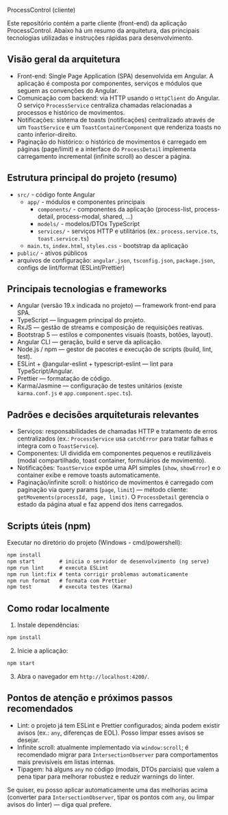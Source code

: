 ProcessControl (cliente)

Este repositório contém a parte cliente (front-end) da aplicação ProcessControl. Abaixo há um resumo da arquitetura, das principais tecnologias utilizadas e instruções rápidas para desenvolvimento.

## Visão geral da arquitetura

- Front-end: Single Page Application (SPA) desenvolvida em Angular. A aplicação é composta por componentes, serviços e módulos que seguem as convenções do Angular.
- Comunicação com backend: via HTTP usando o `HttpClient` do Angular. O serviço `ProcessService` centraliza chamadas relacionadas a processos e histórico de movimentos.
- Notificações: sistema de toasts (notificações) centralizado através de um `ToastService` e um `ToastContainerComponent` que renderiza toasts no canto inferior-direito.
- Paginação do histórico: o histórico de movimentos é carregado em páginas (page/limit) e a interface do `ProcessDetail` implementa carregamento incremental (infinite scroll) ao descer a página.

## Estrutura principal do projeto (resumo)

- `src/` - código fonte Angular
  - `app/` - módulos e componentes principais
    - `components/` - componentes da aplicação (process-list, process-detail, process-modal, shared, ...)
    - `models/` - modelos/DTOs TypeScript
    - `services/` - serviços HTTP e utilitários (ex.: `process.service.ts`, `toast.service.ts`)
  - `main.ts`, `index.html`, `styles.css` - bootstrap da aplicação
- `public/` - ativos públicos
- arquivos de configuração: `angular.json`, `tsconfig.json`, `package.json`, configs de lint/format (ESLint/Prettier)

## Principais tecnologias e frameworks

- Angular (versão 19.x indicada no projeto) — framework front-end para SPA.
- TypeScript — linguagem principal do projeto.
- RxJS — gestão de streams e composição de requisições reativas.
- Bootstrap 5 — estilos e componentes visuais (toasts, botões, layout).
- Angular CLI — geração, build e serve da aplicação.
- Node.js / npm — gestor de pacotes e execução de scripts (build, lint, test).
- ESLint + @angular-eslint + typescript-eslint — lint para TypeScript/Angular.
- Prettier — formatação de código.
- Karma/Jasmine — configuração de testes unitários (existe `karma.conf.js` e `app.component.spec.ts`).

## Padrões e decisões arquiteturais relevantes

- Serviços: responsabilidades de chamadas HTTP e tratamento de erros centralizados (ex.: `ProcessService` usa `catchError` para tratar falhas e integra com o `ToastService`).
- Componentes: UI dividida em componentes pequenos e reutilizáveis (modal compartilhado, toast container, formulários de movimento).
- Notificações: `ToastService` expõe uma API simples (`show`, `showError`) e o container exibe e remove toasts automaticamente.
- Paginação/infinite scroll: o histórico de movimentos é carregado com paginação via query params (`page`, `limit`) — método cliente: `getMovements(processId, page, limit)`. O `ProcessDetail` gerencia o estado da página atual e faz append dos itens carregados.

## Scripts úteis (npm)

Executar no diretório do projeto (Windows - cmd/powershell):

```cmd
npm install
npm start        # inicia o servidor de desenvolvimento (ng serve)
npm run lint     # executa ESLint
npm run lint:fix # tenta corrigir problemas automaticamente
npm run format   # formata com Prettier
npm test         # executa testes (Karma)
```

## Como rodar localmente

1. Instale dependências:

```cmd
npm install
```

2. Inicie a aplicação:

```cmd
npm start
```

3. Abra o navegador em `http://localhost:4200/`.

## Pontos de atenção e próximos passos recomendados

- Lint: o projeto já tem ESLint e Prettier configurados; ainda podem existir avisos (ex.: `any`, diferenças de EOL). Posso limpar esses avisos se desejar.
- Infinite scroll: atualmente implementado via `window:scroll`; é recomendado migrar para `IntersectionObserver` para comportamentos mais previsíveis em listas internas.
- Tipagem: há alguns `any` no código (modais, DTOs parciais) que valem a pena tipar para melhorar robustez e reduzir warnings do linter.

Se quiser, eu posso aplicar automaticamente uma das melhorias acima (converter para `IntersectionObserver`, tipar os pontos com `any`, ou limpar avisos do linter) — diga qual prefere.
